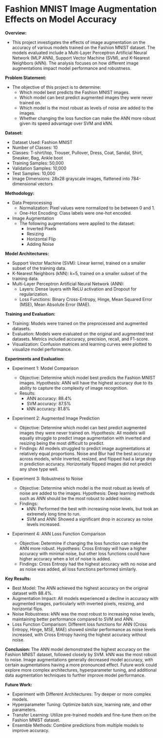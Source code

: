 # Fashion MNIST Image Augmentation Effects on Model Accuracy

**Overview:**
  - This project investigates the effects of image augmentation on the accuracy of various models trained on the Fashion MNIST dataset. The models evaluated include a Multi-Layer Perceptron Artificial Neural Network (MLP ANN), Support Vector Machine (SVM), and K-Nearest Neighbors (kNN). The analysis focuses on how different image augmentations impact model performance and robustness.

**Problem Statement:**
  - The objective of this project is to determine:
    - Which model best predicts the Fashion MNIST images.
    - Which model can best predict augmented images they were never trained on.
    - Which model is the most robust as levels of noise are added to the images.
    - Whether changing the loss function can make the ANN more robust given its speed advantage over SVM and kNN.
    
**Dataset:**
  - Dataset Used: Fashion MNIST
  - Number of Classes: 10
  - Classes: T-shirt/top, Trouser, Pullover, Dress, Coat, Sandal, Shirt, Sneaker, Bag, Ankle boot
  - Training Samples: 50,000
  - Validation Samples: 10,000
  - Test Samples: 10,000
  - Image Dimensions: 28x28 grayscale images, flattened into 784-dimensional vectors

**Methodology:**
  - Data Preprocessing
    - Normalization: Pixel values were normalized to be between 0 and 1.
    - One-Hot Encoding: Class labels were one-hot encoded.
  - Image Augmentation
    - The following augmentations were applied to the dataset:
      - Inverted Pixels
      - Resizing
      - Horizontal Flip
      - Adding Noise

**Model Architectures:**
  - Support Vector Machine (SVM): Linear kernel, trained on a smaller subset of the training data.
  - K-Nearest Neighbors (kNN): k=5, trained on a smaller subset of the training data.
  - Multi-Layer Perceptron Artificial Neural Network (ANN):
    - Layers: Dense layers with ReLU activation and Dropout for regularization.
    - Loss Functions: Binary Cross-Entropy, Hinge, Mean Squared Error (MSE), Mean Absolute Error (MAE).
  
**Training and Evaluation:**
  - Training: Models were trained on the preprocessed and augmented datasets.
  - Evaluation: Models were evaluated on the original and augmented test datasets. Metrics included accuracy, precision, recall, and F1-score.
  - Visualization: Confusion matrices and learning curves were plotted to visualize model performance.

**Experiments and Evaluation:**
  - Experiment 1: Model Comparison
    - Objective: Determine which model best predicts the Fashion MNIST images. Hypothesis: ANN will have the highest accuracy due to its ability to capture the complexity of image recognition.
    - Results:
      - ANN accuracy: 88.4%
      - SVM accuracy: 87.5%
      - kNN accuracy: 81.8%
  - Experiment 2: Augmented Image Prediction
    - Objective: Determine which model can best predict augmented images they were never trained on. Hypothesis: All models will equally struggle to predict image augmentation with inverted and resizing being the most difficult to predict.
    - Findings: All models struggled to predict image augmentations at relatively equal proportions. Noise and Blur had the best accuracy across models, while inverted, resized, and flipped had a large drop in prediction accuracy. Horizontally flipped images did not predict any shoe type well.

  - Experiment 3: Robustness to Noise
    - Objective: Determine which model is the most robust as levels of noise are added to the images. Hypothesis: Deep learning methods such as ANN should be the most robust to added noise.
    - Findings:
      - kNN: Performed the best with increasing noise levels, but took an extremely long time to run.
      - SVM and ANN: Showed a significant drop in accuracy as noise levels increased.

  - Experiment 4: ANN Loss Function Comparison
    - Objective: Determine if changing the loss function can make the ANN more robust. Hypothesis: Cross Entropy will have a higher accuracy with minimal noise, but other loss functions could have higher accuracy when a lot of noise is added.
    - Findings: Cross Entropy had the highest accuracy with no noise and as noise was added, all loss functions performed similarly.

**Key Results:**
  - Best Model: The ANN achieved the highest accuracy on the original dataset with 88.4%.
- Augmentation Impact: All models experienced a decline in accuracy with augmented images, particularly with inverted pixels, resizing, and horizontal flips.
- Noise Robustness: kNN was the most robust to increasing noise levels, maintaining better performance compared to SVM and ANN.
- Loss Function Comparison: Different loss functions for ANN (Cross Entropy, Hinge, MSE, MAE) showed similar performance as noise levels increased, with Cross Entropy having the highest accuracy without noise.

**Conclusion:**
The ANN model demonstrated the highest accuracy on the Fashion MNIST dataset, followed closely by SVM. kNN was the most robust to noise. Image augmentations generally decreased model accuracy, with certain augmentations having a more pronounced effect. Future work could explore more complex architectures, hyperparameter tuning, and additional data augmentation techniques to further improve model performance.

**Future Work:**
  - Experiment with Different Architectures: Try deeper or more complex models.
  - Hyperparameter Tuning: Optimize batch size, learning rate, and other parameters.
  - Transfer Learning: Utilize pre-trained models and fine-tune them on the Fashion MNIST dataset.
  - Ensemble Methods: Combine predictions from multiple models to improve accuracy.
